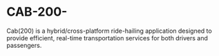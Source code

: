 # CAB-200-
Cab(200) is a hybrid/cross-platform ride-hailing application designed to provide efficient, real-time transportation services for both drivers and passengers.
